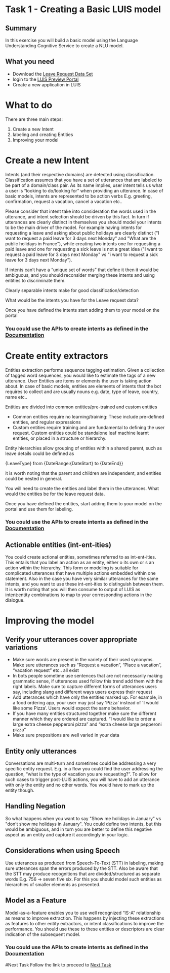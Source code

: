 # Task 1 - Creating a Basic LUIS model

## Summary
In this exercise you will build a basic model using the Language Understanding Cognitive Service to create a NLU model.


## What you need
- Download the [Leave Request Data Set](Data/HR_vacation_data.csv)
- login to the [LUIS Preview Portal](http://preview.luis.ai)
- Create a new application in LUIS


# What to do

There are three main steps:
1. Create a new Intent
2. labeling and creating Entities
3. Improving your model


# Create a new Intent
Intents (and their respective domains) are detected using classification. Classification assumes that you have a set of utterances that are labeled to be part of a domain/class pair. As its name implies, user intent tells us what a user is “looking to do/looking for” 
when providing an utterance. In case of basic models, intents are represented to be action verbs E.g. greeting, confirmation, request a vacation, cancel a vacation etc..

Please consider that intent take into consideration the words used in the utterance, and intent selection should be driven by this fact. In turn if utterances are clearly distinct in themselves you should model your intents to be the main driver of the model. For example having intents for requesting a leave and asking about public holidays are clearly distinct ("I want to request a paid leave for 3 days next Monday" and "What are the public holidays in France"), while creating two intents one for requesting a paid leave and one for requesting a 
sick leave is not a great idea ("I want to request a paid leave for 3 days next Monday" vs "i want to request a sick leave for 3 days next Monday").

If intents can’t have a “unique set of words” that define it then it would be ambiguous, and you should reconsider merging these intents and using entities to discriminate them.

Clearly separable intents make for good classification/detection


What would be the intents you have for the Leave request data?

Once you have defined the intents start adding them to your model on the portal

### You could use the APIs to create intents as defined in the [Documentation](https://westeurope.dev.cognitive.microsoft.com/docs/services/luis-programmatic-apis-v3-0-preview/operations/5890b47c39e2bb052c5b9c2f) 


# Create entity extractors
Entities extraction performs sequence tagging estimation. Given a collection of tagged word sequences, you would like to estimate the tags of a new utterance. User Entities are items or elements the user is taking action about. 
In case of basic models, entities are elements of intents that the bot requires to collect and are usually nouns e.g. date, type of leave, country, name etc..

Entities are divided into common entities/pre-trained and custom entities
- Common entities require no learning/training: These include pre-defined entities, and regular expressions
- Custom entities require training and are fundamental to defining the user request. Custom entities could be standalone leaf machine learnt entities, or placed in a structure or hierarchy. 

Entity hierarchies allow grouping of entities within a shared parent, such as leave details could be defined as

{LeaveType} from {DateRange:{DateStart} to {DateEnd}}

it is worth noting that the parent and children are independent, and entities could be nested in general.


You will need to create the entities and label them in the utterances. What would the entities be for the leave request data.

Once you have defined the entities, start adding them to your model on the portal and use them for labeling.

### You could use the APIs to create intents as defined in the [Documentation](https://westeurope.dev.cognitive.microsoft.com/docs/services/luis-programmatic-apis-v3-0-preview/operations/5890b47c39e2bb052c5b9c2f) 

## Actionable entities (int-ent-ities)


You could create actional entities, sometimes referred to as int-ent-ities. This entails that you label an action as an entity, either o its own or s an action within the hierarchy. This form or modeling is suitable for complicated utterances that have multiple actions embedded
within one statement. Also in the case you have very similar utterances for the same intents, and you want to use these int-ent-ities to distinguish between them. It is worth noting that you will then consume to output of LUIS as intent:entity combinations to map to your corresponding actions in the dialogue.


# Improving the model

## Verify your utterances cover appropriate variations
- Make sure words are present in the variety of their used synonyms. Make sure utterances such as “Request a vacation”, “Place a vacation”, “vacation request” etc.. all exist
- In bots people sometime use sentences that are not necessarily making grammatic sense, if utterances used follow this trend add them with the right labels. Make sure to capture different forms of utterances users say, including slang and different ways users express their request
- Add utterances which have only the entities marked up. For example, in a food ordering app, your user may just say 'Pizza' instead of 'I would like some Pizza’. Users would expect the same behavior. 
- If you have many entities structured together make sure the different manner which they are ordered are captured. “I would like to order a large extra cheese pepperoni pizza” and “extra cheese large pepperoni pizza”
- Make sure prepositions are well varied in your data

## Entity only utterances

Conversations are multi-turn and sometimes could be addressing a very specific entity request. E.g. in a flow you could find the user addressing the question, “what is the type of vacation you are requesting?”. To allow for such cases to trigger post-LUIS actions, you will have to add an utterance with only the entity and no other words. You would have to mark up the entity though.

## Handling Negation
So what happens when you want to say "Show me holidays in January" vs "don’t show me holidays in January". You could define two intents, but this would be ambiguous, and in turn you are better to define this negative aspect as an entity and capture it accordingly in your logic. 

## Considerations when using Speech
Use utterances as produced from Speech-To-Text (STT) in labeling, making sure utterances span the errors produced by the STT. Also be aware that the STT may produce recognitions that are divided/structured as separate words E.g. 756 -> seven five six. For this you should model such entities as hierarchies of smaller elements as presented.


## Model as a Feature
Model-as-a-feature enables you to use well recognized “IS-A” relationship as means to improve extraction. This happens by injecting these extractions as features to other entity extractors, or intent classifications to improve the performance. You should use these to these entities or descriptors are clear indication of the subsequent model.

### You could use the APIs to create intents as defined in the [Documentation](https://westeurope.dev.cognitive.microsoft.com/docs/services/luis-programmatic-apis-v3-0-preview/operations/5890b47c39e2bb052c5b9c2f) 

#Next Task
Follow the link to proceed to [Next Task](workshop-task2.md)
